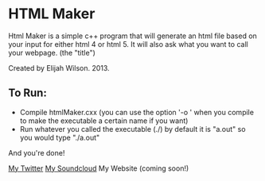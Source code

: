 # HTML Maker

Html Maker is a simple c++ program that will generate an html file based on your input for either html 4 or html 5.
It will also ask what you want to call your webpage. (the "title")

Created by Elijah Wilson. 2013.

## To Run:

* Compile htmlMaker.cxx (you can use the option '-o <filename>' when you compile to make the executable a certain name if you want)
* Run whatever you called the executable (./<filename>) by default it is "a.out" so you would type "./a.out"

And you're done!

[My Twitter](https://twitter.com/daetam)
[My Soundcloud](https://soundcloud.com/daetam)
My Website (coming soon!)